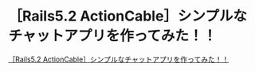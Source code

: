 # ［Rails5.2 ActionCable］シンプルなチャットアプリを作ってみた！！

[［Rails5.2 ActionCable］シンプルなチャットアプリを作ってみた！！](https://qiita.com/uk_63/items/660d76488659ee6da350)
